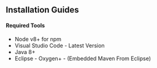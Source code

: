 ## Installation Guides

#### Required Tools

- Node v8+ for npm
- Visual Studio Code - Latest Version
- Java 8+
- Eclipse - Oxygen+ - (Embedded Maven From Eclipse)


